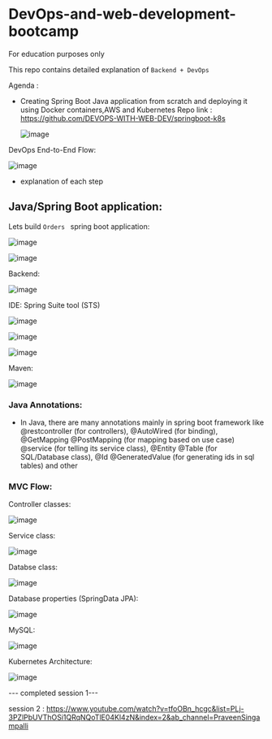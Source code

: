 # DevOps-and-web-development-bootcamp
For education purposes only

This repo contains detailed explanation of `Backend + DevOps`

Agenda : 
- Creating Spring Boot Java application from scratch and deploying it using Docker containers,AWS and Kubernetes
  Repo link : https://github.com/DEVOPS-WITH-WEB-DEV/springboot-k8s
  
  ![image](https://github.com/balajisomasale/DevOps-and-web-development-bootcamp/assets/35003840/ca9e3e41-d04d-4e20-b3bd-f5186e755e68)

DevOps End-to-End Flow:

![image](https://github.com/balajisomasale/DevOps-and-web-development-bootcamp/assets/35003840/636b506b-7237-4cb8-b543-0b57952eab44)

- explanation of each step 

## Java/Spring Boot application: 

Lets build `Orders ` spring boot application:

![image](https://github.com/balajisomasale/DevOps-and-web-development-bootcamp/assets/35003840/fce430a2-4f82-4d64-8db5-44fc6c34f150)

![image](https://github.com/balajisomasale/DevOps-and-web-development-bootcamp/assets/35003840/b6794119-6d7d-4b78-86ba-35b265c8a163)

Backend: 

![image](https://github.com/balajisomasale/DevOps-and-web-development-bootcamp/assets/35003840/215653d5-bbf5-4769-8763-c39fd629303f)

IDE: Spring Suite tool (STS)

![image](https://github.com/balajisomasale/DevOps-and-web-development-bootcamp/assets/35003840/5ff1f532-365c-4514-b92b-272460870458)

![image](https://github.com/balajisomasale/DevOps-and-web-development-bootcamp/assets/35003840/05d2aaf1-7cee-48b2-9475-1731244eceb1)

![image](https://github.com/balajisomasale/DevOps-and-web-development-bootcamp/assets/35003840/96a3cd04-ce13-4035-b24e-1a1ac3314983)

Maven:

![image](https://github.com/balajisomasale/DevOps-and-web-development-bootcamp/assets/35003840/a6bb8b3c-1bcd-4a3d-946b-2696448e2e03)

### Java Annotations:
- In Java, there are many annotations mainly in spring boot framework like @restcontroller (for controllers), @AutoWired (for binding), @GetMapping @PostMapping (for mapping based on use case)
  @service (for telling its service class), @Entity @Table (for SQL/Database class), @Id @GeneratedValue (for generating ids in sql tables) and other
  
### MVC Flow: 

Controller classes:

![image](https://github.com/balajisomasale/DevOps-and-web-development-bootcamp/assets/35003840/71d50d98-630a-4bc2-949d-7de9c8438711)

Service class:

![image](https://github.com/balajisomasale/DevOps-and-web-development-bootcamp/assets/35003840/50f46e1f-8242-42fc-a147-4943b103d4df)

Databse class:

![image](https://github.com/balajisomasale/DevOps-and-web-development-bootcamp/assets/35003840/d6af1eb1-899b-4c7a-80d5-80be86794e57)

Database properties (SpringData JPA):

![image](https://github.com/balajisomasale/DevOps-and-web-development-bootcamp/assets/35003840/cae64304-a78b-4aff-88dc-5823ccf997ba)

MySQL:

![image](https://github.com/balajisomasale/DevOps-and-web-development-bootcamp/assets/35003840/faa4b9e7-f625-4696-a34d-0b5698fa27a5)

Kubernetes Architecture:

![image](https://github.com/balajisomasale/DevOps-and-web-development-bootcamp/assets/35003840/4f152d7b-78f8-42e3-a377-c12639327ad7)

--- completed session 1--- 

session 2 : https://www.youtube.com/watch?v=tfoOBn_hcgc&list=PLj-3PZlPbUVThOSi1QRqNQoTlE04Kl4zN&index=2&ab_channel=PraveenSingampalli

